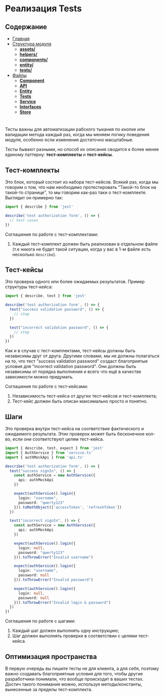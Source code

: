 # **Реализация Tests**

## **Содержание**

- [Главная](README.md)
- [Структура модуля](../directories/README.md)
  - [**assets/**](../directories/assets.md)
  - [**helpers/**](../directories/helpers.md)
  - [**components/**](../directories/components.md)
  - [**entity/**](../directories/entity.md)
  - [**tests/**](../directories/tests.md)
- [Файлы](README.md)
  - [**Component**](component.md)
  - [**API**](api.md)
  - [**Entity**](entity.md)
  - [**Tests**](tests.md)
  - [**Service**](service.md)
  - [**Interfaces**](interfaces.md)
  - [**Store**](store.md)

#

Тесты важны для автоматизации рабского тыкания по кнопке или валидации метода каждый раз, когда мы меняем логику поведения модуля, особенно если изменения достаточно масштабные.

Тесты бывают разными, но способ их описания сводится к более менее единому паттерну: **тест-комплекты** и **тест-кейсы**.

## **Тест-комплекты**

Это блок, который состоит из набора тест-кейсов. Всякий раз, когда мы говорим о том, что нам необходимо протестировать "Такой-то блок на такой-то странице", то мы говорим как-раз таки о тест-комплекте. Выглядит он примерно так:

```typescript
import { describe } from 'jest'

describe('test authorization form', () => {
  // test cases
})
```

Соглашения по работе с тест-комплектами:

1. Каждый тест-комплект должен быть реализован в отдельном файле (т.е никога не будет такой ситуации, когда у вас в 1-м файле есть несколько `describe`).

## **Тест-кейсы**

Это проверка одного или более ожидаемых результатов. Пример структуры тест-кейса:

```typescript
import { describe, test } from 'jest'

describe('test authorization form', () => {
  test("success validation password", () => {
    // step
  })

  test("incorrect validation password", () => {
    // step
  })
})
```

Как и в случае с тест-комплектами, тест-кейсы должны быть независимы друг от друга. Другими словами, мы не должны полагаться на то, что тест "success validation password" создаст благоприятые условия для "incorrect validation password". Они должны быть независимы от порядка выполнения и всего что ещё в качестве зависимости можно придумать.

Соглашения по работе с тест-кейсами:

1. Независимость тест-кейса от других тест-кейсов и тест-комплекта;
2. Тест-кейс должен быть описан максимально просто и понятно.

## **Шаги**

Это проверка внутри тест-кейса на соответствие фактического и ожидаемого результата. Этих проверок может быть бесконечное кол-во, если они соответствуют целям тест-кейса.

```typescript
import { describe, test, expect } from 'jest'
import { AuthService } from 'service.ts'
import { authMockApi } from 'api.ts'

describe('test authorization form', () => {
  test("success signIn", () => {
    const authService = new AuthService({
      api: authMockApi
    })

    expect(authService().login({
      login: "username",
      password: "qwerty123"
    })).toMathObject(['accessToken', 'refreshToken'])
  })

  test("incorrect signIn", () => {
    const authService = new AuthService({
      api: authMockApi
    })

    expect(authService().login({
      login: null,
      password: "qwerty123"
    })).toThrowError("Invalid username")

    expect(authService().login({
      login: "username",
      password: null
    })).toThrowError("Invalid password")

    expect(authService().login({
      login: null,
      password: null
    })).toThrowError("Invalid login & password")
  })
})
```

Соглашения по работе с шагами:

1. Каждый шаг должен выполнять одну инструкцию;
2. Шаг должен выполнять проверки в соответствии с целями тест-кейса.

## **Оптимизация пространства**

В первую очередь вы пишите тесты не для клиента, а для себя, поэтому важно создавать благоприятные условия для того, чтобы другие разработчики понимали, что вообще происходит в ваших тестах. Достич такого понимания можно, используя методы/константы, вынесенные за пределы тест-комплекта.